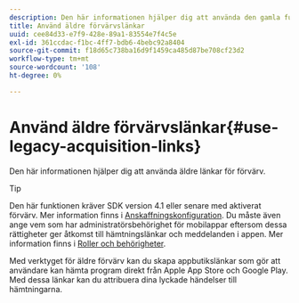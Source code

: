 ```yaml
---
description: Den här informationen hjälper dig att använda den gamla funktionen för förvärvslänk.
title: Använd äldre förvärvslänkar
uuid: cee84d33-e7f9-428e-89a1-83554e7f4c5e
exl-id: 361ccdac-f1bc-4ff7-bdb6-4bebc92a8404
source-git-commit: f18d65c738ba16d9f1459ca485d87be708cf23d2
workflow-type: tm+mt
source-wordcount: '108'
ht-degree: 0%

---
```


# Använd äldre förvärvslänkar{#use-legacy-acquisition-links}

Den här informationen hjälper dig att använda äldre länkar för förvärv.

>[!TIP]
>
>Den här funktionen kräver SDK version 4.1 eller senare med aktiverat förvärv. Mer information finns i [Anskaffningskonfiguration](/help/using/acquisition-main/t-enable-acquisition.md). Du måste även ange vem som har administratörsbehörighet för mobilappar eftersom dessa rättigheter ger åtkomst till hämtningslänkar och meddelanden i appen. Mer information finns i [Roller och behörigheter](/help/using/gs/c-mob-roles-and-permissions.md).

Med verktyget för äldre förvärv kan du skapa appbutikslänkar som gör att användare kan hämta program direkt från Apple App Store och Google Play. Med dessa länkar kan du attribuera dina lyckade händelser till hämtningarna.

